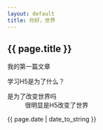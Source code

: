```yaml
---
layout: default
title: 你好，世界
---
```

<h2>{{ page.title }}</h2>
<p>我的第一篇文章</p>
<p>学习H5是为了什么？</p>
<dl>
	<dt>是为了改变世界吗</dt>
	<dd>很明显是H5改变了世界</dd>
</dl>

<p>{{ page.date | date_to_string }}</p>